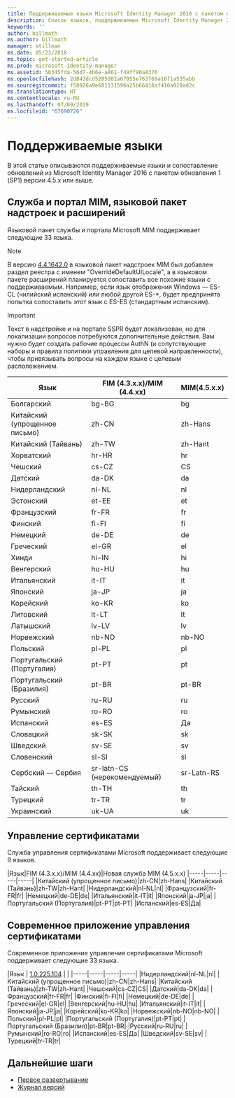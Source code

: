 ```yaml
---
title: Поддерживаемые языки Microsoft Identity Manager 2016 с пакетом обновления 1 (SP1) | Документация Майкрософт
description: Список языков, поддерживаемых Microsoft Identity Manager 2016 с пакетом обновления 1 (SP1).
keywords: ''
author: billmath
ms.author: billmath
manager: mtillman
ms.date: 05/23/2018
ms.topic: get-started-article
ms.prod: microsoft-identity-manager
ms.assetid: 50345fda-56d7-4b6e-a861-f49ff90a8376
ms.openlocfilehash: 2d843dcd5285d02a67955e763769a16f1a535abb
ms.sourcegitcommit: f58926a9e681131596a25b66418af410a028ad2c
ms.translationtype: HT
ms.contentlocale: ru-RU
ms.lasthandoff: 07/09/2019
ms.locfileid: "67690726"
---
```

# <a name="supported-languages"></a>Поддерживаемые языки

В этой статье описываются поддерживаемые языки и сопоставление обновлений из Microsoft Identity Manager 2016 с пакетом обновления 1 (SP1) версии 4.5.x или выше.

## <a name="mim-service-and-portal-and-add-ins-and-extensions-language-pack"></a>Служба и портал MIM, языковой пакет надстроек и расширений 

Языковой пакет службы и портала Microsoft MIM поддерживает следующие 33 языка.  

> [!NOTE]
> В версию [4.4.1642.0](https://support.microsoft.com/en-us/help/4021562/hotfix-rollup-package-build-4-4-1642-0-is-available-for-microsoft) в языковой пакет надстроек MIM был добавлен раздел реестра с именем "OverrideDefaultUILocale", а в языковом пакете расширений планируется сопоставить все похожие языки с поддерживаемым. Например, если язык отображения Windows — ES-CL (чилийский испанский) или любой другой ES-\*, будет предпринята попытка сопоставить этот язык с ES-ES (стандартным испанским).

> [!IMPORTANT]
> Текст в надстройке и на портале SSPR будет локализован, но для локализации вопросов потребуются дополнительные действия. Вам нужно будет создать рабочие процессы AuthN (и сопутствующие наборы и правила политики управления для целевой направленности), чтобы привязывать вопросы на каждом языке с целевым расположением.

|       Язык        | FIM (4.3.x.x)/MIM (4.4.xx) | MIM(4.5.x.x) |
|-----------------------|--------------------------|--------------|
|       Болгарский       |          bg-BG           |      bg      |
| Китайский (упрощенное письмо)  |          zh-CN           |   zh-Hans    |
|   Китайский (Тайвань)    |          zh-TW           |   zh-Hant    |
|       Хорватский        |          hr-HR           |      hr      |
|         Чешский         |          cs-CZ           |      CS      |
|        Датский         |          da-DK           |      da      |
|         Нидерландский         |          nl-NL           |      nl      |
|       Эстонский        |          et-EE           |      et      |
|        Французский         |          fr-FR           |      fr      |
|        Финский        |          fi-FI           |      fi      |
|        Немецкий         |          de-DE           |      de      |
|         Греческий         |          el-GR           |      el      |
|         Хинди         |          hi-IN           |      hi      |
|       Венгерский       |          hu-HU           |      hu      |
|        Итальянский        |          it-IT           |      it      |
|       Японский        |          ja-JP           |      ja      |
|        Корейский         |          ko-KR           |      ko      |
|      Литовский       |          lt-LT           |      lt      |
|        Латышский        |          lv-LV           |      lv      |
|       Норвежский       |          nb-NO           |    nb-NO     |
|        Польский         |          pl-PL           |      pl      |
| Португальский (Португалия) |          pt-PT           |      pt      |
|  Португальский (Бразилия)  |          pt-BR           |    pt-BR     |
|        Русский        |          ru-RU           |      ru      |
|       Румынский        |          ro-RO           |      ro      |
|        Испанский        |          es-ES           |      Да      |
|        Словацкий         |          sk-SK           |      sk      |
|        Шведский        |          sv-SE           |      sv      |
|       Словенский       |          sl-SI           |      sl      |
|   Сербский — Сербия    |  sr-latn-CS (нерекомендуемый)  |  sr-Latn-RS  |
|         Тайский          |          th-TH           |      th      |
|        Турецкий        |          tr-TR           |      tr      |
|       Украинский       |          uk-UA           |      uk      |

## <a name="certificate-management"></a>Управление сертификатами 
Служба управления сертификатами Microsoft поддерживает следующие 9 языков. 

|Язык|FIM (4.3.x.x)/MIM (4.4.xx)|Новая служба MIM (4.5.x.x)
|-----|-----|-----|-----|
|Китайский (упрощенное письмо)|zh-CN|zh-Hans|
|Китайский (Тайвань)|zh-TW|zh-Hant|
|Нидерландский|nl-NL|nl|
|Французский|fr-FR|fr|
|Немецкий|de-DE|de|
|Итальянский|it-IT|it|
|Японский|ja-JP|ja|
|Португальский (Португалия)|pt-PT|pt-PT|
|Испанский|es-ES|Да|

## <a name="certificate-management-modern-application"></a>Современное приложение управления сертификатами  
Современное приложение управления сертификатами Microsoft поддерживает следующие 33 языка. 

|Язык | [1.0.225.104](https://www.microsoft.com/en-us/download/details.aspx?id=54954) | |
|-----|-----|-----|-----|
|Нидерландский|nl-NL|nl|
|Китайский (упрощенное письмо)|zh-CN|zh-Hans|
|Китайский (Тайвань)|zh-TW|zh-Hant|
|Чешский|cs-CZ|CS|
|Датский|da-DK|da|
|Французский|fr-FR|fr|
|Финский|fi-FI|fi|
|Немецкий|de-DE|de|
|Греческий|el-GR|el|
|Венгерский|hu-HU|hu|
|Итальянский|it-IT|it|
|Японский|ja-JP|ja|
|Корейский|ko-KR|ko|
|Норвежский|nb-NO|nb-NO|
|Польский|pl-PL|pl|
|Португальский (Португалия)|pt-PT|pt|
|Португальский (Бразилия)|pt-BR|pt-BR|
|Русский|ru-RU|ru|
|Румынский|ro-RO|ro|
|Испанский|es-ES|Да|
|Шведский|sv-SE|sv|
|Турецкий|tr-TR|tr|

## <a name="next-steps"></a>Дальнейшие шаги

- [Первое развертывание](microsoft-identity-manager-deploy.md)
- [Журнал версий](reference/version-history.md)

